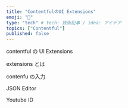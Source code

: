 ```yaml
---
title: "ContentfulのUI Extensions"
emoji: "💭"
type: "tech" # tech: 技術記事 / idea: アイデア
topics: ["Contentful"]
published: false
---
```


contentful の UI Extensions

extensions とは

contenfu の入力

JSON Editor

Youtube ID
